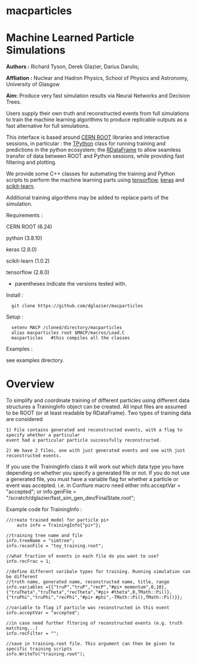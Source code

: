 # macparticles
Machine Learned Particle Simulations
====================================

**Authors :** Richard Tyson, Derek Glazier, Darius Darulis;

**Affliation :** Nuclear and Hadron Physics, School of Physics and Astronomy, University of Glasgow

**Aim:** Produce very fast simulation results via Neural Networks and Decision Trees.

Users supply their own truth and reconstructed events from full simulations
to train the machine learning algorithms to produce replicable outputs as
a fast alternative for full simulations.

This interface is based around [CERN ROOT](https://root.cern/) libraries and interactive sessions, in particular : the [TPython](https://root.cern/doc/master/classTPython.html) class for running training and predictions in the python ecosystem; the [RDataFrame](https://root.cern/doc/master/classROOT_1_1RDataFrame.html) to allow seamless transfer of data between ROOT and Python sessions, while providing fast filtering and plotting.

We provide some C++ classes for automating the training and Python scripts to
perform the machine learning parts using [tensorflow](https://www.tensorflow.org/), [keras](https://keras.io/) and [scikit-learn](https://scikit-learn.org/stable/).

Additional training algorithms may be added to replace parts of the simulation.

Requirements :

  CERN ROOT (6.24)

  python (3.8.10)

  keras (2.8.0)

  scikit-learn (1.0.2)

  tensorflow (2.8.0)
 
* parentheses indicate the versions tested with.

Install :

      git clone https://github.com/dglazier/macparticles


Setup :

      setenv MACP /cloned/directory/macparticles
      alias macparticles root $MACP/macros/Load.C
      macparticles	 #this compiles all the classes


Examples :

see examples directory.

Overview
========

To simplify and coordinate training of different particles using different data structures a TrainingInfo object
can be created. All input files are assumed to be ROOT (or at least readable by RDataFrame).
Two types of training data are considered

    1) File contains generated and reconstructed events, with a flag to specify whether a particular
    event had a particular particle successfully reconstructed.

    2) We have 2 files, one with just generated events and one with just reconstructed events.

If you use the TrainingInfo class it will work out which data type you have depending on whether you specify a
generated file or not. If you do not use a generated file, you must have a variable flag for whether a particle 
or event was accepted.
i.e. in Confiure macro need either  info.acceptVar = "accepted"; or info.genFile =  "/scratch/dglazier/fast_sim_gen_dev/FinalState.root";

Example code for TrainingInfo :

	//create trained model for particle pi+
        auto info = TrainingInfo{"pi+"};

	//training tree name and file
  	info.treeName = "simtree";
	info.reconFile = "toy_training.root";
	
	//what fraction of events in each file do you want to use?
	info.recFrac = 1;

	//define different varibale types for training. Running simulation can be different
	//truth name, generated name, reconstructed name, title, range
	info.variables ={{"truP","truP","recP","#pi+ momentum",0,10},
	{"truTheta","truTheta","recTheta","#pi+ #theta",0,TMath::Pi()},
	{"truPhi","truPhi","recPhi","#pi+ #phi",-TMath::Pi(),TMath::Pi()}};

	//variable to flag if particle was reconstructed in this event
	info.acceptVar = "accepted";

	//in case need further fltering of reconstructed events (e.g. truth matching,..)
	info.recFilter = "";

	//save in training.root file. This argument can then be given to specific training scripts
	info.WriteTo("training.root");



